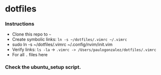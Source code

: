 # dotfiles


### Instructions

- Clone this repo to `~`
- Create symbolic links: `ln -s ~/dotfiles/.vimrc ~/.vimrc`
- sudo ln -s ~/dotfiles/.vimrc ~/.config/nvim/init.vim
- Verify links: `ls -la` -> `.vimrc -> /Users/paulogonzalez/dotfiles/.vimrc`
- For all `.` files here

### Check the ubuntu_setup script.
